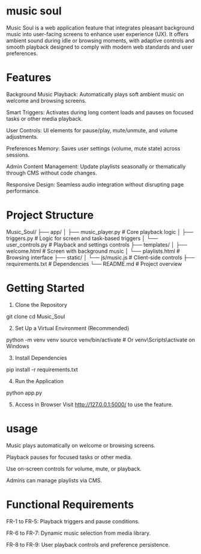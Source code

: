 # music soul
Music Soul is a web application feature that integrates pleasant background music into user-facing screens to enhance user experience (UX). It offers ambient sound during idle or browsing moments, with adaptive controls and smooth playback designed to comply with modern web standards and user preferences.

# Features
Background Music Playback: Automatically plays soft ambient music on welcome and browsing screens.

Smart Triggers: Activates during long content loads and pauses on focused tasks or other media playback.

User Controls: UI elements for pause/play, mute/unmute, and volume adjustments.

Preferences Memory: Saves user settings (volume, mute state) across sessions.

Admin Content Management: Update playlists seasonally or thematically through CMS without code changes.

Responsive Design: Seamless audio integration without disrupting page performance.

# Project Structure

Music_Soul/
├── app/
│   ├── music_player.py        # Core playback logic
│   ├── triggers.py            # Logic for screen and task-based triggers
│   └── user_controls.py       # Playback and settings controls
├── templates/
│   ├── welcome.html           # Screen with background music
│   └── playlists.html         # Browsing interface
├── static/
│   └── js/music.js            # Client-side controls
├── requirements.txt           # Dependencies
└── README.md                  # Project overview

# Getting Started

1. Clone the Repository

git clone <repository-url>
cd Music_Soul


2. Set Up a Virtual Environment (Recommended)

python -m venv venv
source venv/bin/activate  # Or venv\Scripts\activate on Windows


3. Install Dependencies

pip install -r requirements.txt


4. Run the Application

python app.py


5. Access in Browser Visit http://127.0.0.1:5000/ to use the feature.

# usage

Music plays automatically on welcome or browsing screens.

Playback pauses for focused tasks or other media.

Use on-screen controls for volume, mute, or playback.

Admins can manage playlists via CMS.

# Functional Requirements

FR-1 to FR-5: Playback triggers and pause conditions.

FR-6 to FR-7: Dynamic music selection from media library.

FR-8 to FR-9: User playback controls and preference persistence.


